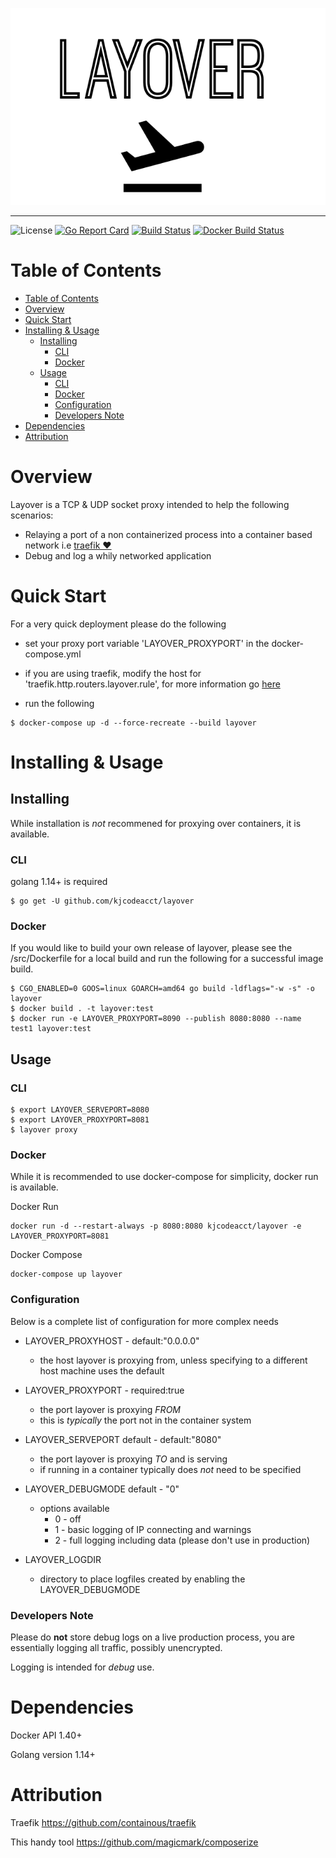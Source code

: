 ![Layover](./assets/layover.png)

---
![License](https://img.shields.io/github/license/kjcodeacct/layover)
[![Go Report Card](https://goreportcard.com/badge/github.com/kjcodeacct/layover)](https://goreportcard.com/report/github.com/kjcodeacct/layover)
[![Build Status](https://cloud.drone.io/api/badges/kjcodeacct/layover/status.svg)](https://cloud.drone.io/kjcodeacct/layover)
[![Docker Build Status](https://img.shields.io/docker/build/kjcodeacct/layover)](https://hub.docker.com/repository/docker/kjcodeacct/layover)


# Table of Contents

- [Table of Contents](#table-of-contents)
- [Overview](#overview)
- [Quick Start](#quick-start)
- [Installing & Usage](#installing--usage)
	- [Installing](#installing)
		- [CLI](#cli)
		- [Docker](#docker)
	- [Usage](#usage)
		- [CLI](#cli-1)
		- [Docker](#docker-1)
		- [Configuration](#configuration)
		- [Developers Note](#developers-note)
- [Dependencies](#dependencies)
- [Attribution](#attribution)

# Overview
Layover is a TCP & UDP socket proxy intended to help the following scenarios:

* Relaying a port of a non containerized process into a container based network i.e [traefik ❤️](https://github.com/containous/traefik)
* Debug and log a whily networked application

# Quick Start
For a very quick deployment please do the following
* set your proxy port variable 'LAYOVER_PROXYPORT' in the docker-compose.yml
* if you are using traefik, modify the host for 'traefik.http.routers.layover.rule', for more information
go [here](https://docs.traefik.io/user-guides/docker-compose/basic-example/)

* run the following
```
$ docker-compose up -d --force-recreate --build layover
```

# Installing & Usage

## Installing
While installation is *not* recommened for proxying over containers, it is available.

### CLI
golang 1.14+ is required
```
$ go get -U github.com/kjcodeacct/layover
```

### Docker
If you would like to build your own release of layover, please see the /src/Dockerfile for a local build
and run the following for a successful image build.

```
$ CGO_ENABLED=0 GOOS=linux GOARCH=amd64 go build -ldflags="-w -s" -o layover
$ docker build . -t layover:test
$ docker run -e LAYOVER_PROXYPORT=8090 --publish 8080:8080 --name test1 layover:test
```

## Usage

### CLI
```
$ export LAYOVER_SERVEPORT=8080
$ export LAYOVER_PROXYPORT=8081
$ layover proxy
```

### Docker
While it is recommended to use docker-compose for simplicity, docker run is available.

Docker Run
```
docker run -d --restart-always -p 8080:8080 kjcodeacct/layover -e LAYOVER_PROXYPORT=8081
```

Docker Compose
```
docker-compose up layover
```

### Configuration
Below is a complete list of configuration for more complex needs

* LAYOVER_PROXYHOST - default:"0.0.0.0"
	* the host layover is proxying from, unless specifying to a different host machine uses the default

* LAYOVER_PROXYPORT - required:true
	* the port layover is proxying *FROM*
    * this is *typically* the port not in the container system


* LAYOVER_SERVEPORT default - default:"8080"
	* the port layover is proxying *TO* and is serving
    * if running in a container typically does *not* need to be specified

* LAYOVER_DEBUGMODE default - "0"
	* options available
		* 0 - off
		* 1 - basic logging of IP connecting and warnings
		* 2 - full logging including data (please don't use in production)

* LAYOVER_LOGDIR
	* directory to place logfiles created by enabling the LAYOVER_DEBUGMODE

### Developers Note
Please do **not** store debug logs on a live production process, you are essentially logging all traffic, possibly unencrypted.

Logging is intended for *debug* use.

# Dependencies
Docker API 1.40+

Golang version 1.14+

# Attribution
Traefik <https://github.com/containous/traefik>

This handy tool <https://github.com/magicmark/composerize>